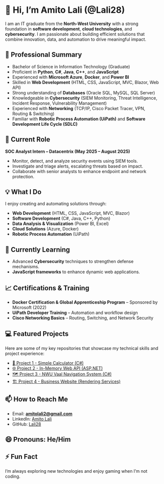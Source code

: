 # 👋 Hi, I’m Amito Lali (@Lali28)

I am an IT graduate from the **North-West University** with a strong foundation in **software development**, **cloud technologies**, and **cybersecurity**. I am passionate about building efficient solutions that combine innovation, data, and automation to drive meaningful impact.

## 💼 Professional Summary
- Bachelor of Science in Information Technology (Graduate)
- Proficient in **Python**, **C#**, **Java**, **C++**, and **JavaScript**
- Experienced with **Microsoft Azure**, **Docker**, and **Power BI**
- Skilled in **Web Development** (HTML, CSS, JavaScript, MVC, Blazor, Web API)
- Strong understanding of **Databases** (Oracle SQL, MySQL, SQL Server)
- Knowledgeable in **Cybersecurity** (SIEM Monitoring, Threat Intelligence, Incident Response, Vulnerability Management)
- Experienced with **Networking** (TCP/IP, Cisco Packet Tracer, VPN, Routing & Switching)
- Familiar with **Robotic Process Automation (UiPath)** and **Software Development Life Cycle (SDLC)**

## 🔐 Current Role
**SOC Analyst Intern – Datacentrix (May 2025 – August 2025)**  
- Monitor, detect, and analyze security events using SIEM tools.  
- Investigate and triage alerts, escalating threats based on impact.  
- Collaborate with senior analysts to enhance endpoint and network protection.  

## 💡 What I Do
I enjoy creating and automating solutions through:
- **Web Development** (HTML, CSS, JavaScript, MVC, Blazor)
- **Software Development** (C#, Java, C++, Python)
- **Data Analysis & Visualization** (Power BI, Excel)
- **Cloud Solutions** (Azure, Docker)
- **Robotic Process Automation** (UiPath)

## 🧠 Currently Learning
- Advanced **Cybersecurity** techniques to strengthen defense mechanisms.
- **JavaScript frameworks** to enhance dynamic web applications.

## 📈 Certifications & Training
- **Docker Certification & Global Apprenticeship Program** – Sponsored by Microsoft (2022)
- **UiPath Developer Training** – Automation and workflow design
- **Cisco Networking Basics** – Routing, Switching, and Network Security

## 💻 Featured Projects
Here are some of my key repositories that showcase my technical skills and project experience:

- [🧮 Project 1 - Simple Calculator (C#)](https://github.com/Lali28/Lali28_SimpleCalculator)
- [🌐 Project 2 - In-Memory Web API (ASP.NET)](https://github.com/Lali28/InMemory_WebAPI)
- [🗺️ Project 3 - NWU Vaal Navigation System (C#)](https://github.com/Lali28/NWU_Vaal_Campus_NavigationSystem)
- [🏗️ Project 4 - Business Website (Rendering Services)](https://github.com/Lali28/BusinessWebsite_Demolishing_Cleaning-Fettling)

## 📫 How to Reach Me
- Email: **amitolali2@gmail.com**
- LinkedIn: [Amito Lali](https://www.linkedin.com/in/amitolali)
- GitHub: [Lali28](https://github.com/Lali28)

## 😄 Pronouns: He/Him
## ⚡ Fun Fact
I’m always exploring new technologies and enjoy gaming when I’m not coding.


